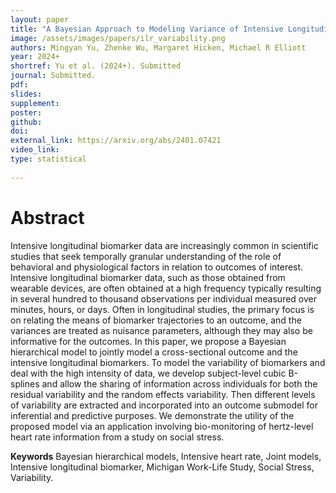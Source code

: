 ```yaml
---
layout: paper
title: "A Bayesian Approach to Modeling Variance of Intensive Longitudinal Biomarker Data as a Predictor of Health Outcomes"
image: /assets/images/papers/ilr_variability.png
authors: Mingyan Yu, Zhenke Wu, Margaret Hicken, Michael R Elliott
year: 2024+
shortref: Yu et al. (2024+). Submitted
journal: Submitted.
pdf: 
slides: 
supplement: 
poster: 
github: 
doi: 
external_link: https://arxiv.org/abs/2401.07421
video_link: 
type: statistical
 
---
```


# Abstract

Intensive longitudinal biomarker data are increasingly common in scientific studies that seek temporally granular understanding of the role of behavioral and physiological factors in relation to outcomes of interest. Intensive longitudinal biomarker data, such as those obtained from wearable devices, are often obtained at a high frequency typically resulting in several hundred to thousand observations per individual measured over minutes, hours, or days. Often in longitudinal studies, the primary focus is on relating the means of biomarker trajectories to an outcome, and the variances are treated as nuisance parameters, although they may also be informative for the outcomes. In this paper, we propose a Bayesian hierarchical model to jointly model a cross-sectional outcome and the intensive longitudinal biomarkers. To model the variability of biomarkers and deal with the high intensity of data, we develop subject-level cubic B-splines and allow the sharing of information across individuals for both the residual variability and the random effects variability. Then different levels of variability are extracted and incorporated into an outcome submodel for inferential and predictive purposes. We demonstrate the utility of the proposed model via an application involving bio-monitoring of hertz-level heart rate information from a study on social stress.

**Keywords** Bayesian hierarchical models, Intensive heart rate, Joint models, Intensive longitudinal biomarker, Michigan Work-Life Study, Social Stress, Variability.